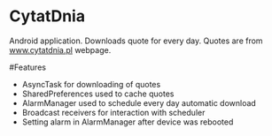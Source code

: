 # CytatDnia
Android application. Downloads quote for every day. Quotes are from www.cytatdnia.pl webpage.

#Features
- AsyncTask for downloading of quotes
- SharedPreferences used to cache quotes
- AlarmManager used to schedule every day automatic download
- Broadcast receivers for interaction with scheduler
- Setting alarm in AlarmManager after device was rebooted
